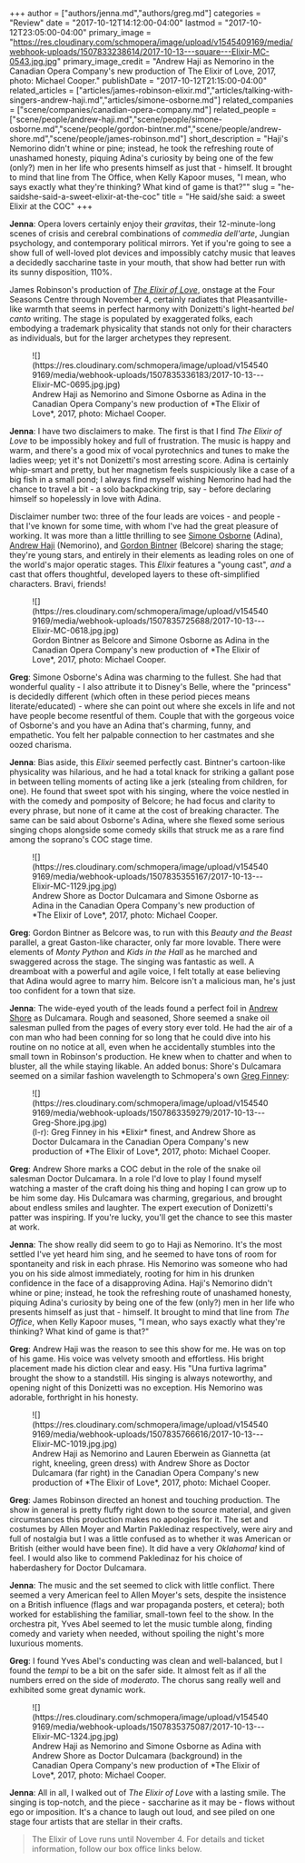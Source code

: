 +++
author = ["authors/jenna.md","authors/greg.md"]
categories = "Review"
date = "2017-10-12T14:12:00-04:00"
lastmod = "2017-10-12T23:05:00-04:00"
primary_image = "https://res.cloudinary.com/schmopera/image/upload/v1545409169/media/webhook-uploads/1507833238614/2017-10-13---square---Elixir-MC-0543.jpg.jpg"
primary_image_credit = "Andrew Haji as Nemorino in the Canadian Opera Company's new production of The Elixir of Love, 2017, photo: Michael Cooper."
publishDate = "2017-10-12T21:15:00-04:00"
related_articles = ["articles/james-robinson-elixir.md","articles/talking-with-singers-andrew-haji.md","articles/simone-osborne.md"]
related_companies = ["scene/companies/canadian-opera-company.md"]
related_people = ["scene/people/andrew-haji.md","scene/people/simone-osborne.md","scene/people/gordon-bintner.md","scene/people/andrew-shore.md","scene/people/james-robinson.md"]
short_description = "Haji&#039;s Nemorino didn&#039;t whine or pine; instead, he took the refreshing route of unashamed honesty, piquing Adina&#039;s curiosity by being one of the few (only?) men in her life who presents himself as just that - himself. It brought to mind that line from The Office, when Kelly Kapoor muses, &quot;I mean, who says exactly what they&#039;re thinking? What kind of game is that?&quot;"
slug = "he-saidshe-said-a-sweet-elixir-at-the-coc"
title = "He said/she said: a sweet Elixir at the COC"
+++

**Jenna**: Opera lovers certainly enjoy their *gravitas*, their 12-minute-long scenes of crisis and cerebral combinations of *commedia dell'arte*, Jungian psychology, and contemporary political mirrors. Yet if you're going to see a show full of well-loved plot devices and impossibly catchy music that leaves a decidedly saccharine taste in your mouth, that show had better run with its sunny disposition, 110%.

James Robinson's production of [*The Elixir of Love*](http://coc.ca/PerformancesAndTickets/1718Season/ElixirofLove.aspx), onstage at the Four Seasons Centre through November 4, certainly radiates that Pleasantville-like warmth that seems in perfect harmony with Donizetti's light-hearted *bel canto* writing. The stage is populated by exaggerated folks, each embodying a trademark physicality that stands not only for their characters as individuals, but for the larger archetypes they represent.

<figure data-type="image">
![](https://res.cloudinary.com/schmopera/image/upload/v1545409169/media/webhook-uploads/1507835336183/2017-10-13---Elixir-MC-0695.jpg.jpg)
<figcaption>Andrew Haji as Nemorino and Simone Osborne as Adina in the Canadian Opera Company's new production of *The Elixir of Love*, 2017, photo: Michael Cooper.</figcaption>
</figure>

**Jenna**: I have two disclaimers to make. The first is that I find *The Elixir of Love* to be impossibly hokey and full of frustration. The music is happy and warm, and there's a good mix of vocal pyrotechnics and tunes to make the ladies weep; yet it's not Donizetti's most arresting score. Adina is certainly whip-smart and pretty, but her magnetism feels suspiciously like a case of a big fish in a small pond; I always find myself wishing Nemorino had had the chance to travel a bit - a solo backpacking trip, say - before declaring himself so hopelessly in love with Adina.

Disclaimer number two: three of the four leads are voices - and people - that I've known for some time, with whom I've had the great pleasure of working. It was more than a little thrilling to see [Simone Osborne](/simone-osborne/) (Adina), [Andrew Haji](/talking-with-singers-andrew-haji/) (Nemorino), and [Gordon Bintner](/scene/people/gordon-bintner/) (Belcore) sharing the stage; they're young stars, and entirely in their elements as leading roles on one of the world's major operatic stages. This *Elixir* features a "young cast", *and* a cast that offers thoughtful, developed layers to these oft-simplified characters. Bravi, friends!

<figure data-type="image">
![](https://res.cloudinary.com/schmopera/image/upload/v1545409169/media/webhook-uploads/1507835725688/2017-10-13---Elixir-MC-0618.jpg.jpg)<figcaption>Gordon Bintner as Belcore and Simone Osborne as Adina in the Canadian Opera Company's new production of *The Elixir of Love*, 2017, photo: Michael Cooper.</figcaption>
</figure>

**Greg**: Simone Osborne's Adina was charming to the fullest. She had that wonderful quality - I also attribute it to Disney's Belle, where the "princess" is decidedly different (which often in these period pieces means literate/educated) - where she can point out where she excels in life and not have people become resentful of them. Couple that with the gorgeous voice of Osborne's and you have an Adina that's charming, funny, and empathetic. You felt her palpable connection to her castmates and she oozed charisma.

**Jenna**: Bias aside, this *Elixir* seemed perfectly cast. Bintner's cartoon-like physicality was hilarious, and he had a total knack for striking a gallant pose in between telling moments of acting like a jerk (stealing from children, for one). He found that sweet spot with his singing, where the voice nestled in with the comedy and pomposity of Belcore; he had focus and clarity to every phrase, but none of it came at the cost of breaking character. The same can be said about Osborne's Adina, where she flexed some serious singing chops alongside some comedy skills that struck me as a rare find among the soprano's COC stage time.

<figure data-type="image">
![](https://res.cloudinary.com/schmopera/image/upload/v1545409169/media/webhook-uploads/1507835355167/2017-10-13---Elixir-MC-1129.jpg.jpg)
<figcaption>Andrew Shore as Doctor Dulcamara and Simone Osborne as Adina in the Canadian Opera Company's new production of *The Elixir of Love*, 2017, photo: Michael Cooper.</figcaption>
</figure>

**Greg**: Gordon Bintner as Belcore was, to run with this *Beauty and the Beast* parallel, a great Gaston-like character, only far more lovable. There were elements of *Monty Python* and *Kids in the Hall* as he marched and swaggered across the stage. The singing was fantastic as well. A dreamboat with a powerful and agile voice, I felt totally at ease believing that Adina would agree to marry him. Belcore isn't a malicious man, he's just too confident for a town that size.

**Jenna**: The wide-eyed youth of the leads found a perfect foil in [Andrew Shore](/scene/people/andrew-shore/) as Dulcamara. Rough and seasoned, Shore seemed a snake oil salesman pulled from the pages of every story ever told. He had the air of a con man who had been conning for so long that he could dive into his routine on no notice at all, even when he accidentally stumbles into the small town in Robinson's production. He knew when to chatter and when to bluster, all the while staying likable. An added bonus: Shore's Dulcamara seemed on a similar fashion wavelength to Schmopera's own [Greg Finney](/authors/greg/):

<figure data-type="image">
![](https://res.cloudinary.com/schmopera/image/upload/v1545409169/media/webhook-uploads/1507863359279/2017-10-13---Greg-Shore.jpg.jpg)<figcaption>(l-r): Greg Finney in his *Elixir* finest, and Andrew Shore as Doctor Dulcamara in the Canadian Opera Company's new production of *The Elixir of Love*, 2017, photo: Michael Cooper.</figcaption>
</figure>

**Greg**: Andrew Shore marks a COC debut in the role of the snake oil salesman Doctor Dulcamara. In a role I'd love to play I found myself watching a master of the craft doing his thing and hoping I can grow up to be him some day. His Dulcamara was charming, gregarious, and brought about endless smiles and laughter. The expert execution of Donizetti's patter was inspiring. If you're lucky, you'll get the chance to see this master at work.

**Jenna**: The show really did seem to go to Haji as Nemorino. It's the most settled I've yet heard him sing, and he seemed to have tons of room for spontaneity and risk in each phrase. His Nemorino was someone who had you on his side almost immediately, rooting for him in his drunken confidence in the face of a disapproving Adina. Haji's Nemorino didn't whine or pine; instead, he took the refreshing route of unashamed honesty, piquing Adina's curiosity by being one of the few (only?) men in her life who presents himself as just that - himself. It brought to mind that line from *The Office*, when Kelly Kapoor muses, "I mean, who says exactly what they're thinking? What kind of game is that?"

**Greg**: Andrew Haji was the reason to see this show for me. He was on top of his game. His voice was velvety smooth and effortless. His bright placement made his diction clear and easy. His "Una furtiva lagrima" brought the show to a standstill. His singing is always noteworthy, and opening night of this Donizetti was no exception. His Nemorino was adorable, forthright in his honesty.

<figure data-type="image">
![](https://res.cloudinary.com/schmopera/image/upload/v1545409169/media/webhook-uploads/1507835766616/2017-10-13---Elixir-MC-1019.jpg.jpg)<figcaption>Andrew Haji as Nemorino and Lauren Eberwein as Giannetta (at right, kneeling, green dress) with Andrew Shore as Doctor Dulcamara (far right) in the Canadian Opera Company's new production of *The Elixir of Love*, 2017, photo: Michael Cooper.</figcaption>
</figure>

**Greg**: James Robinson directed an honest and touching production. The show in general is pretty fluffy right down to the source material, and given circumstances this production makes no apologies for it. The set and costumes by Allen Moyer and Martin Pakledinaz respectively, were airy and full of nostalgia but I was a little confused as to whether it was American or British (either would have been fine). It did have a very *Oklahoma!* kind of feel. I would also like to commend Pakledinaz for his choice of haberdashery for Doctor Dulcamara. 

**Jenna**: The music and the set seemed to click with little conflict. There seemed a very American feel to Allen Moyer's sets, despite the insistence on a British influence (flags and war propaganda posters, et cetera); both worked for establishing the familiar, small-town feel to the show. In the orchestra pit, Yves Abel seemed to let the music tumble along, finding comedy and variety when needed, without spoiling the night's more luxurious moments.

**Greg**: I found Yves Abel's conducting was clean and well-balanced, but I found the *tempi* to be a bit on the safer side. It almost felt as if all the numbers erred on the side of *moderato*. The chorus sang really well and exhibited some great dynamic work.

<figure data-type="image">
![](https://res.cloudinary.com/schmopera/image/upload/v1545409169/media/webhook-uploads/1507835375087/2017-10-13---Elixir-MC-1324.jpg.jpg)
<figcaption>Andrew Haji as Nemorino and Simone Osborne as Adina with Andrew Shore as Doctor Dulcamara (background) in the Canadian Opera Company's new production of *The Elixir of Love*, 2017, photo: Michael Cooper.</figcaption>
</figure>

**Jenna**: All in all, I walked out of *The Elixir of Love* with a lasting smile. The singing is top-notch, and the piece - saccharine as it may be - flows without ego or imposition. It's a chance to laugh out loud, and see piled on one stage four artists that are stellar in their crafts.

>The Elixir of Love runs until November 4. For details and ticket information, follow our box office links below.
